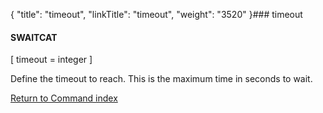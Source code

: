 {
    "title": "timeout",
    "linkTitle": "timeout",
    "weight": "3520"
}### <span id="timeout"></span>timeout

#### SWAITCAT

\[ timeout = integer \]

Define the timeout to reach. This is the maximum time in seconds to wait.

[Return to Command index](../../)
